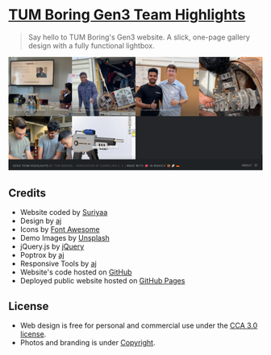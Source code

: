 # [TUM Boring Gen3 Team Highlights](https://tum-boring.github.io/gen3.tum-boring.com/)
> Say hello to TUM Boring's Gen3 website. A slick, one-page gallery design with a fully functional lightbox.

![TUM Boring Gen3 Team Highlights](./images/screenshot.png "TUM Boring Gen3 Team Highlights")

## Credits
- Website coded by [Suriyaa](https://about.suriyaa.tk)
- Design by [aj](https://twitter.com/ajlkn)
- Icons by [Font Awesome](https://fontawesome.io)
- Demo Images by [Unsplash](https://unsplash.com)
- jQuery.js by [jQuery](https://jquery.com)
- Poptrox  by [aj](https://github.com/ajlkn/jquery.poptrox)
- Responsive Tools by [aj](https://github.com/ajlkn/responsive-tools)
- Website's code hosted on [GitHub](https://www.github.com/)
- Deployed public website hosted on [GitHub Pages](https://pages.github.com/)

## License
- Web design is free for personal and commercial use under the [CCA 3.0 license](./LICENSE-WEB_DESIGN.md).
- Photos and branding is under [Copyright](./LICENSE-PHOTOS.md).
